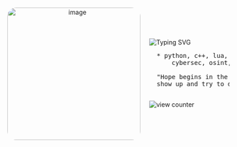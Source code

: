<div align="center" style="display: flex; align-items: center; justify-content: center; gap: 20px; height: 250px;">

  <img src="https://github.com/user-attachments/assets/c8b4aff1-da8e-417f-97dd-041ff3a3880b1" height="300"
       style=" max-height: 300px; border-radius: 20px;" alt="image" align="right" />

  <div style="text-align: left; max-height: 100%; overflow: hidden;">
    
<img src="https://readme-typing-svg.demolab.com?font=Monserrat&size=30&duration=9000&pause=1000&color=acaaad&center=true&vCenter=true&width=435&lines=llu+%2F+6voo"
         alt="Typing SVG" style="max-width: 100%; display: block;" />

<pre width=200>
  * python, c++, lua, ++ web dev
      cybersec, osint, reverse engineering

  "Hope begins in the dark, the stubborn hope that if you just 
  show up and try to do the right thing, the dawn will come."
                                                            — Anne Lamott</pre>

<img src="https://komarev.com/ghpvc/?username=6voo&color=acaaad" alt="view counter" />
<br><br>
  </div>

</div>
